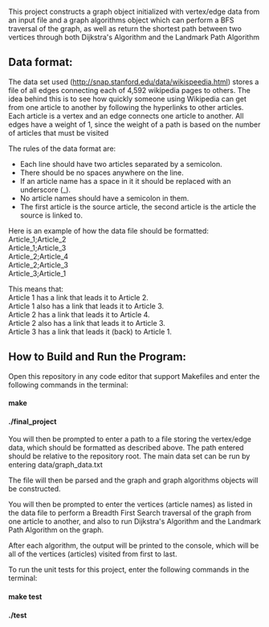 
This project constructs a graph object initialized with vertex/edge data from an input file and a graph algorithms object which can perform a BFS traversal of the graph, as well as return the shortest path between two vertices through both Dijkstra's Algorithm and the Landmark Path Algorithm

## Data format:
The data set used (http://snap.stanford.edu/data/wikispeedia.html) stores a file of all edges connecting each of 4,592 wikipedia pages to others. The idea behind this is to see how quickly someone using Wikipedia can get from one article to another by following the hyperlinks to other articles. Each article is a vertex and an edge connects one article to another. All edges have a weight of 1, since the weight of a path is based on the number of articles that must be visited

The rules of the data format are:
- Each line should have two articles separated by a semicolon.
- There should be no spaces anywhere on the line.
- If an article name has a space in it it should be replaced with an underscore (_).
- No article names should have a semicolon in them.
- The first article is the source article, the second article is the article the source is linked to.

Here is an example of how the data file should be formatted:  
Article_1;Article_2  
Article_1;Article_3  
Article_2;Article_4  
Article_2;Article_3  
Article_3;Article_1  

This means that:  
Article 1 has a link that leads it to Article 2.  
Article 1 also has a link that leads it to Article 3.  
Article 2 has a link that leads it to Article 4.  
Article 2 also has a link that leads it to Article 3.  
Article 3 has a link that leads it (back) to Article 1.  


## How to Build and Run the Program:
Open this repository in any code editor that support Makefiles and enter the following commands in the terminal:
#### make
#### ./final_project

You will then be prompted to enter a path to a file storing the vertex/edge data, which should be formatted as described above. The path entered should be relative to the repository root. The main data set can be run by entering data/graph_data.txt

The file will then be parsed and the graph and graph algorithms objects will be constructed.

You will then be prompted to enter the vertices (article names) as listed in the data file to perform a Breadth First Search traversal of the graph from one article to another, and also to run Dijkstra's Algorithm and the Landmark Path Algorithm on the graph.

After each algorithm, the output will be printed to the console, which will be all of the vertices (articles) visited from first to last.


To run the unit tests for this project, enter the following commands in the terminal:
#### make test
#### ./test
